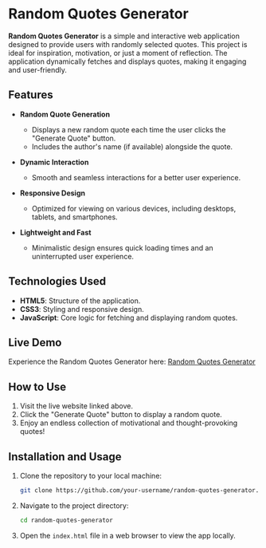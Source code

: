 
# Random Quotes Generator  

**Random Quotes Generator** is a simple and interactive web application designed to provide users with randomly selected quotes. This project is ideal for inspiration, motivation, or just a moment of reflection. The application dynamically fetches and displays quotes, making it engaging and user-friendly.  

## Features  

- **Random Quote Generation**  
  - Displays a new random quote each time the user clicks the "Generate Quote" button.  
  - Includes the author's name (if available) alongside the quote.  

- **Dynamic Interaction**  
  - Smooth and seamless interactions for a better user experience.  

- **Responsive Design**  
  - Optimized for viewing on various devices, including desktops, tablets, and smartphones.  

- **Lightweight and Fast**  
  - Minimalistic design ensures quick loading times and an uninterrupted user experience.  

## Technologies Used  

- **HTML5**: Structure of the application.  
- **CSS3**: Styling and responsive design.  
- **JavaScript**: Core logic for fetching and displaying random quotes.  
 

## Live Demo  

Experience the Random Quotes Generator here: [Random Quotes Generator](https://project-random-quotes.netlify.app)  

## How to Use  

1. Visit the live website linked above.  
2. Click the "Generate Quote" button to display a random quote.  
3. Enjoy an endless collection of motivational and thought-provoking quotes!  

## Installation and Usage  

1. Clone the repository to your local machine:  
   ```bash  
   git clone https://github.com/your-username/random-quotes-generator.git  
   ```  
2. Navigate to the project directory:  
   ```bash  
   cd random-quotes-generator  
   ```  
3. Open the `index.html` file in a web browser to view the app locally.  

